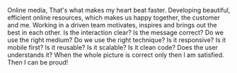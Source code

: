 Online media, That's what makes my heart beat faster. Developing beautiful, efficient online resources, which makes us happy together, the customer and me. Working in a driven team motivates, inspires and brings out the best in each other. Is the interaction clear? Is the message correct? Do we use the right medium? Do we use the right technique? Is it responsive? Is it mobile first? Is it reusable? Is it scalable? Is it clean code? Does the user understands it? When the whole picture is correct only then I am satisfied. Then I can be proud!